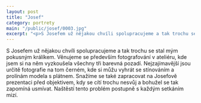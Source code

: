 ```yaml
---
layout: post
title: "Josef"
category: portrety
main: "/public/josef/0003.jpg"
excerpt: "<p>S Josefem už nějakou chvíli spolupracujeme a tak trochu se stal...</p>"
---
```

S Josefem už nějakou chvíli spolupracujeme a tak trochu se stal mým pokusným králíkem. Věnujeme se především fotografování v ateliéru, kde jsem si na něm vyzkoušela všechny tři barevná pozadí. Nejzajímavější jsou určitě fotografie na tom černém, kde si můžu vyhrát se stínováním a prolínám modela s plátnem. Snažíme se také zapracovat na Josefově prezentaci před objektivem, kdy se cítí trochu nesvůj a bohužel se tak zapomíná usmívat. Naštěstí tento problém postupně s každým setkáním mizí.
